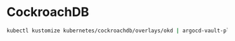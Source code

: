 # CockroachDB

```bash
kubectl kustomize kubernetes/cockroachdb/overlays/okd | argocd-vault-plugin generate - | kubectl apply -f -
```
